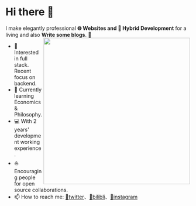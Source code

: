 # Hi there 👋

<!-- <img align="center" src="https://github.com/halfrost/halfrost/raw/master/icons/header_.png" /> -->

I make elegantly professional **🌐 Websites and  📱 Hybrid Development** for a living and also **Write some blogs**. 🌈    
<img align="right" src="https://github-readme-stats.vercel.app/api?username=bbcvc" width="400" />

* 🧐   Interested in full stack. Recent focus on backend.
* 🌱   Currently learning Economics & Philosophy.
* 💻   With 2 years' development working experience.
* ⛵   Encouraging people for open source collaborations.
* 📫   How to reach me: [📡twitter](https://twitter.com/Eric55718370)、[🍻bilibli](https://space.bilibili.com/87795515)、[📸instagram](https://www.instagram.com/beetofday/)

<!--
  <details>
    <summary>Some other achievements about me~e~e</summary>
    <br>
    <p>- 🔭 I’m currently working on ...</p>
    <p>- 🌱 I’m currently learning ...</p>
    <p>- 👯 I’m looking to collaborate on ...</p>
    <p>- 🤔 I’m looking for help with ...</p>
  </details>
 -->
<!--
**bbcvc/bbcvc** is a ✨ _special_ ✨ repository because its `README.md` (this file) appears on your GitHub profile.


Here are some ideas to get you started:

- 🔭 I’m currently working on ...
- 🌱 I’m currently learning ...
- 👯 I’m looking to collaborate on ...
- 🤔 I’m looking for help with ...
- 💬 Ask me about ...
- 📫 How to reach me: ...
- 😄 Pronouns: ...
- ⚡ Fun fact: ...
-->
